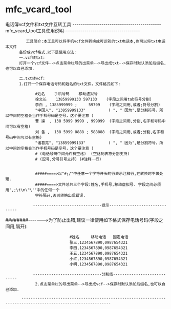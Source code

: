 # mfc_vcard_tool
电话簿vcf文件和txt文件互转工具
-------------------------------------------mfc_vcard_tool工具使用说明-------------------------------------
         
             工具简介:本工具可以将手机vcf文件转换成可识别的txt电话本,也可以将txt电话本文件
          备份成vcf格式.以下是使用方法:
          一.vcf转txt:
          打开一个vcf文件-->点击菜单栏导的出菜单-->导出成txt-->保存时默认添加后缀名,也可以自己添加.
        
          二.txt转vcf:
          1.打开一个保存电话号码和姓名的txt文件，文件格式如下:

                 #姓名	手机号码	移动虚拟号   
                 徐文长	13859999133	597133    (字段之间用tab符号分割)    
                 李白 , 1385999999 ;     59799    (字段之间用,或者;符号分割)         
                 "中国人", "13859999133"          ( ", " 因为",是分割符号，所以中间的空格会当作手机号码是空号，这个要注意 )
                 曹 操  , 138 5999 9999 , 999999  (字段之间用,分割,名字和号码中间可以有空格)     
                 刘 备 ,  138 5999 8888 ; 588888  (字段之间用,或者;分割,名字和号码中间可以有空格)
                 "诸葛亮", "13859999133"          ( ", " 因为",是分割符号，所以中间的空格会当作手机号码是空号，这个要注意 )
                 # (电话号码中间允许有空格)  (空格制表符分割支持)
                 # (逗号,分号引号支持) (#注释一行)


                 #####====>以"#;/"中任意一个字符开头的行表示注释行,在转换时不做处理.
                 #####====>文件总共三个字段:姓名,手机号,移动虚拟号. 字段之间必须用",;\t\n\"\'"中的任何一个
                 字符隔开,否则转换出现错误.  

                ------------------------------提示------------------------------
 ########------->为了防止出错,建议一律使用如下格式保存电话号码(字段之间用,隔开):

                                #姓名     移动电话   固定电话
                                张三,1234567890,0987654321
                                李四,1234567890,0987654321
                                王五,1234567890,0987654321
                                小红,1234567890,0987654321
                                小明,1234567890,0987654321 

                ------------------------------分割线----------------------------
                 2.点击菜单栏的导出菜单-->导出成vcf-->保存时默认添加后缀名,也可以自己添加.
             
           -------------------------------------------------------------------------------------------------------------
